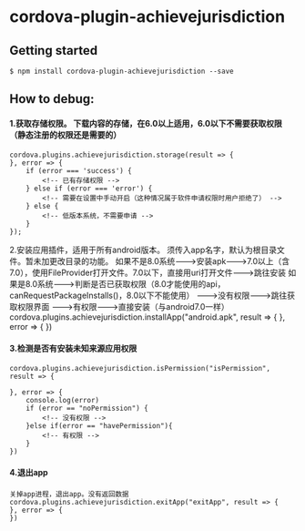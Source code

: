 
# cordova-plugin-achievejurisdiction

## Getting started

`$ npm install cordova-plugin-achievejurisdiction --save`

## How to debug:


#### 1.获取存储权限。 下载内容的存储，在6.0以上适用，6.0以下不需要获取权限（静态注册的权限还是需要的） 
	cordova.plugins.achievejurisdiction.storage(result => {
	}, error => {
		if (error === 'success') {
			<!-- 已有存储权限 -->
		} else if (error === 'error') {
			<!-- 需要在设置中手动开启（这种情况属于软件申请权限时用户拒绝了） -->
		} else {
			<!-- 低版本系统，不需要申请 -->
		}
	});

 2.安装应用插件，适用于所有android版本。 须传入app名字，默认为根目录文件。暂未加更改目录的功能。
	如果不是8.0系统--->安装apk--->7.0以上（含7.0），使用FileProvider打开文件。7.0以下，直接用uri打开文件--->跳往安装
	如果是8.0系统--->判断是否已获取权限（8.0才能使用的api，canRequestPackageInstalls()，8.0以下不能使用）
	--->没有权限--->跳往获取权限界面																		--->有权限--->直接安装（与android7.0一样）
	cordova.plugins.achievejurisdiction.installApp("android.apk", result => {
	}, error => {
	})

#### 3.检测是否有安装未知来源应用权限
	cordova.plugins.achievejurisdiction.isPermission("isPermission", result => {

	}, error => {
		console.log(error)
		if (error == "noPermission") {
			<!-- 没有权限 -->
		}else if(error == "havePermission"){
			<!-- 有权限 -->
		}
	})

#### 4.退出app
	关掉app进程，退出app。没有返回数据
	cordova.plugins.achievejurisdiction.exitApp("exitApp", result => {
	}, error => {
	})
